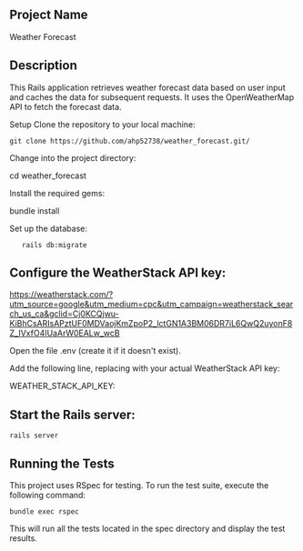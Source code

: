 ## Project Name
Weather Forecast

## Description
This Rails application retrieves weather forecast data based on user input and caches the data for subsequent requests. It uses the OpenWeatherMap API to fetch the forecast data.

Setup
Clone the repository to your local machine:

```git clone https://github.com/ahp52738/weather_forecast.git/```

Change into the project directory:

cd weather_forecast

Install the required gems:

bundle install

Set up the database:

```rails db:create
   rails db:migrate
```


## Configure the WeatherStack API key:
https://weatherstack.com/?utm_source=google&utm_medium=cpc&utm_campaign=weatherstack_search_us_ca&gclid=Cj0KCQjwu-KiBhCsARIsAPztUF0MDVaojKmZpoP2_lctGN1A3BM06DR7iL6QwQ2uyonF8Z_IVxfO4IUaArW0EALw_wcB

Open the file .env (create it if it doesn't exist).

Add the following line, replacing <your-api-key> with your actual WeatherStack API key:

WEATHER_STACK_API_KEY: <your-api-key>

## Start the Rails server:

```rails server```

## Running the Tests
This project uses RSpec for testing. To run the test suite, execute the following command:

```bundle exec rspec```

This will run all the tests located in the spec directory and display the test results.
